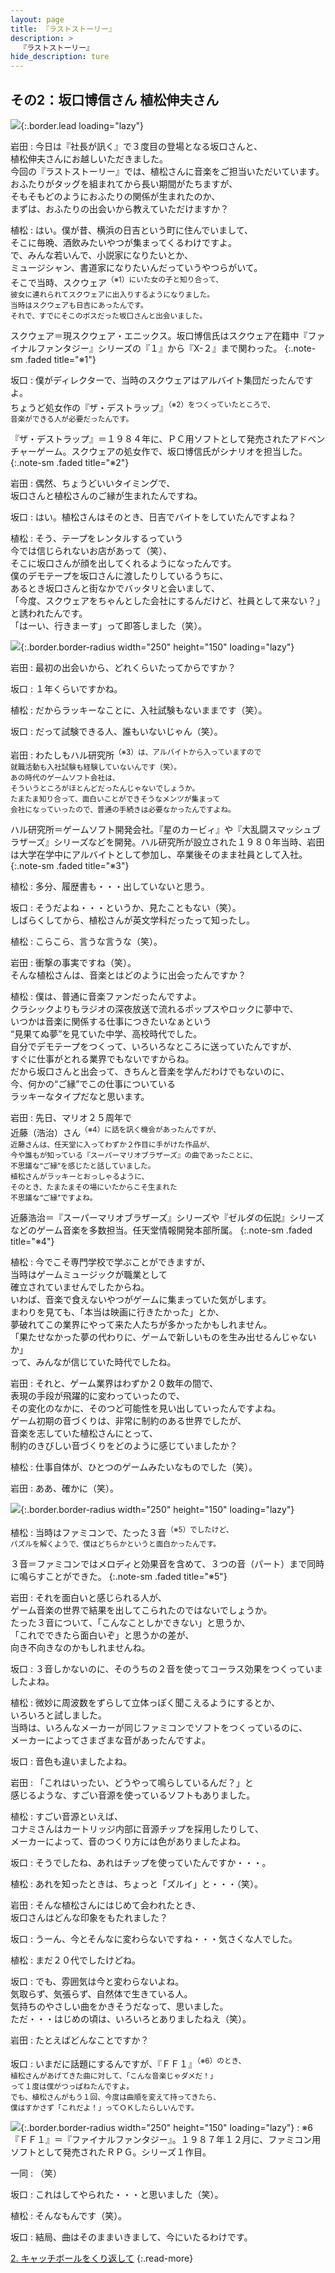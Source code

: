 ```yaml
---
layout: page
title: 『ラストストーリー』
description: >
  『ラストストーリー』
hide_description: ture
---
```


## その2：坂口博信さん 植松伸夫さん

![](/interviews/jp/wii/slsj/vol2/img/mainvisual1.jpg){:.border.lead loading="lazy"}

岩田
: 今日は『社長が訊く』で３度目の登場となる坂口さんと、<br>植松伸夫さんにお越しいただきました。<br>今回の『ラストストーリー』では、植松さんに音楽をご担当いただいています。<br>おふたりがタッグを組まれてから長い期間がたちますが、<br>そもそもどのようにおふたりの関係が生まれたのか、<br>まずは、おふたりの出会いから教えていただけますか？

植松
: はい。僕が昔、横浜の日吉という町に住んでいまして、<br>そこに毎晩、酒飲みたいやつが集まってくるわけですよ。<br>で、みんな若いんで、小説家になりたいとか、<br>ミュージシャン、書道家になりたいんだっていうやつらがいて。<br>そこで当時、スクウェア<SUP>（※1）にいた女の子と知り合って、<br>彼女に連れられてスクウェアに出入りするようになりました。<br>当時はスクウェアも日吉にあったんです。<br>それで、すでにそこのボスだった坂口さんと出会いました。

スクウェア＝現スクウェア・エニックス。坂口博信氏はスクウェア在籍中『ファイナルファンタジー』シリーズの『１』から『X-２』まで関わった。
{:.note-sm .faded title="※1"}

坂口
: 僕がディレクターで、当時のスクウェアはアルバイト集団だったんですよ。<br>ちょうど処女作の『ザ・デストラップ』<SUP>（※2）をつくっていたところで、<br>音楽ができる人が必要だったんです。

『ザ・デストラップ』＝１９８４年に、ＰＣ用ソフトとして発売されたアドベンチャーゲーム。スクウェアの処女作で、坂口博信氏がシナリオを担当した。
{:.note-sm .faded title="※2"}

岩田
: 偶然、ちょうどいいタイミングで、<br>坂口さんと植松さんのご縁が生まれたんですね。

坂口
: はい。植松さんはそのとき、日吉でバイトをしていたんですよね？

植松
: そう、テープをレンタルするっていう<br>今では信じられないお店があって（笑）、<br>そこに坂口さんが顔を出してくれるようになったんです。<br>僕のデモテープを坂口さんに渡したりしているうちに、<br>あるとき坂口さんと街なかでバッタリと会いまして、<br>「今度、スクウェアをちゃんとした会社にするんだけど、社員として来ない？」<br>と誘われたんです。<br>「はーい、行きまーす」って即答しました（笑）。

![](/interviews/jp/wii/slsj/vol2/img/photo1.jpg){:.border.border-radius width="250" height="150" loading="lazy"}

岩田
: 最初の出会いから、どれくらいたってからですか？

坂口
: １年くらいですかね。

植松
: だからラッキーなことに、入社試験もないままです（笑）。

坂口
: だって試験できる人、誰もいないじゃん（笑）。

岩田
: わたしもハル研究所<SUP>（※3）は、アルバイトから入っていますので<br>就職活動も入社試験も経験していないんです（笑）。<br>あの時代のゲームソフト会社は、<br>そういうところがほとんどだったんじゃないでしょうか。<br>たまたま知り合って、面白いことができそうなメンツが集まって<br>会社になっていったので、普通の手続きは必要なかったんですよね。

ハル研究所＝ゲームソフト開発会社。『星のカービィ』や『大乱闘スマッシュブラザーズ』シリーズなどを開発。ハル研究所が設立された１９８０年当時、岩田は大学在学中にアルバイトとして参加し、卒業後そのまま社員として入社。
{:.note-sm .faded title="※3"}

植松
: 多分、履歴書も・・・出していないと思う。

坂口
: そうだよね・・・というか、見たこともない（笑）。<br>しばらくしてから、植松さんが英文学科だったって知ったし。

植松
: こらこら、言うな言うな（笑）。

岩田
: 衝撃の事実ですね（笑）。<br>そんな植松さんは、音楽とはどのように出会ったんですか？

植松
: 僕は、普通に音楽ファンだったんですよ。<br>クラシックよりもラジオの深夜放送で流れるポップスやロックに夢中で、<br>いつかは音楽に関係する仕事につきたいなぁという <br>“見果てぬ夢”を見ていた中学、高校時代でした。<br>自分でデモテープをつくって、いろいろなところに送っていたんですが、<br>すぐに仕事がとれる業界でもないですからね。<br>だから坂口さんと出会って、きちんと音楽を学んだわけでもないのに、<br>今、何かの“ご縁”でこの仕事についている<br>ラッキーなタイプだなと思います。

岩田
: 先日、マリオ２５周年で<br>近藤（浩治）さん<SUP>（※4）に話を訊く機会があったんですが、<br>近藤さんは、任天堂に入ってわずか２作目に手がけた作品が、<br>今や誰もが知っている『スーパーマリオブラザーズ』の曲であったことに、<br>不思議な“ご縁”を感じたと話していました。<br>植松さんがラッキーとおっしゃるように、<br>そのとき、たまたまその場にいたからこそ生まれた<br>不思議な“ご縁”ですよね。

近藤浩治＝『スーパーマリオブラザーズ』シリーズや『ゼルダの伝説』シリーズなどのゲーム音楽を多数担当。任天堂情報開発本部所属。
{:.note-sm .faded title="※4"}

植松
: 今でこそ専門学校で学ぶことができますが、<br>当時はゲームミュージックが職業として<br>確立されていませんでしたからね。<br>いわば、音楽で食えないやつがゲームに集まっていた気がします。<br>まわりを見ても、「本当は映画に行きたかった」とか、<br>夢破れてこの業界にやって来た人たちが多かったかもしれません。<br>「果たせなかった夢の代わりに、ゲームで新しいものを生み出せるんじゃないか」<br>って、みんなが信じていた時代でしたね。

岩田
: それと、ゲーム業界はわずか２０数年の間で、<br>表現の手段が飛躍的に変わっていったので、<br>その変化のなかに、そのつど可能性を見い出していったんですよね。<br>ゲーム初期の音づくりは、非常に制約のある世界でしたが、<br>音楽を志していた植松さんにとって、<br>制約のきびしい音づくりをどのように感じていましたか？

植松
: 仕事自体が、ひとつのゲームみたいなものでした（笑）。

岩田
: ああ、確かに（笑）。

![](/interviews/jp/wii/slsj/vol2/img/photo2.jpg){:.border.border-radius width="250" height="150" loading="lazy"}

植松
: 当時はファミコンで、たった３音<SUP>（※5）でしたけど、<br>パズルを解くようで、僕はどちらかというと面白かったんです。

３音＝ファミコンではメロディと効果音を含めて、３つの音（パート）まで同時に鳴らすことができた。
{:.note-sm .faded title="※5"}

岩田
: それを面白いと感じられる人が、<br>ゲーム音楽の世界で結果を出してこられたのではないでしょうか。<br>たった３音について、「こんなことしかできない」と思うか、<br>「これでできたら面白いぞ」と思うかの差が、<br>向き不向きなのかもしれませんね。

坂口
: ３音しかないのに、そのうちの２音を使ってコーラス効果をつくっていましたよね。

植松
: 微妙に周波数をずらして立体っぽく聞こえるようにするとか、<br>いろいろと試しました。<br>当時は、いろんなメーカーが同じファミコンでソフトをつくっているのに、<br>メーカーによってさまざまな音があったんですよ。

坂口
: 音色も違いましたよね。

岩田
: 「これはいったい、どうやって鳴らしているんだ？」と<br>感じるような、すごい音源を使っているソフトもありました。

植松
: すごい音源といえば、<br>コナミさんはカートリッジ内部に音源チップを採用したりして、<br>メーカーによって、音のつくり方には色がありましたよね。

坂口
: そうでしたね、あれはチップを使っていたんですか・・・。

植松
: あれを知ったときは、ちょっと「ズルイ」と・・・（笑）。

岩田
: そんな植松さんにはじめて会われたとき、<br>坂口さんはどんな印象をもたれました？

坂口
: うーん、今とそんなに変わらないですね・・・気さくな人でした。

植松
: まだ２０代でしたけどね。

坂口
: でも、雰囲気は今と変わらないよね。<br>気取らず、気張らず、自然体で生きている人。<br>気持ちのやさしい曲をかきそうだなって、思いました。<br>ただ・・・はじめの頃は、いろいろとありましたねえ（笑）。

岩田
: たとえばどんなことですか？

坂口
: いまだに話題にするんですが、『ＦＦ１』<SUP>（※6）のとき、<br>植松さんがあげてきた曲に対して、「こんな音楽じゃダメだ！」<br>って１度は僕がつっぱねたんですよ。<br>でも、植松さんがもう１回、今度は曲順を変えて持ってきたら、<br>僕はすかさず「これだよ！」ってＯＫしたらしいんです。

![](/interviews/jp/wii/slsj/vol2/img/photo3.jpg){:.border.border-radius width="250" height="150" loading="lazy"}
: ※6『ＦＦ１』＝『ファイナルファンタジー』。１９８７年１２月に、ファミコン用ソフトとして発売されたＲＰＧ。シリーズ１作目。

一同
: （笑）

坂口
: これはしてやられた・・・と思いました（笑）。

植松
: そんなもんです（笑）。

坂口
: 結局、曲はそのままいきまして、今にいたるわけです。



[2. キャッチボールをくり返して](2.md)
{:.read-more}

